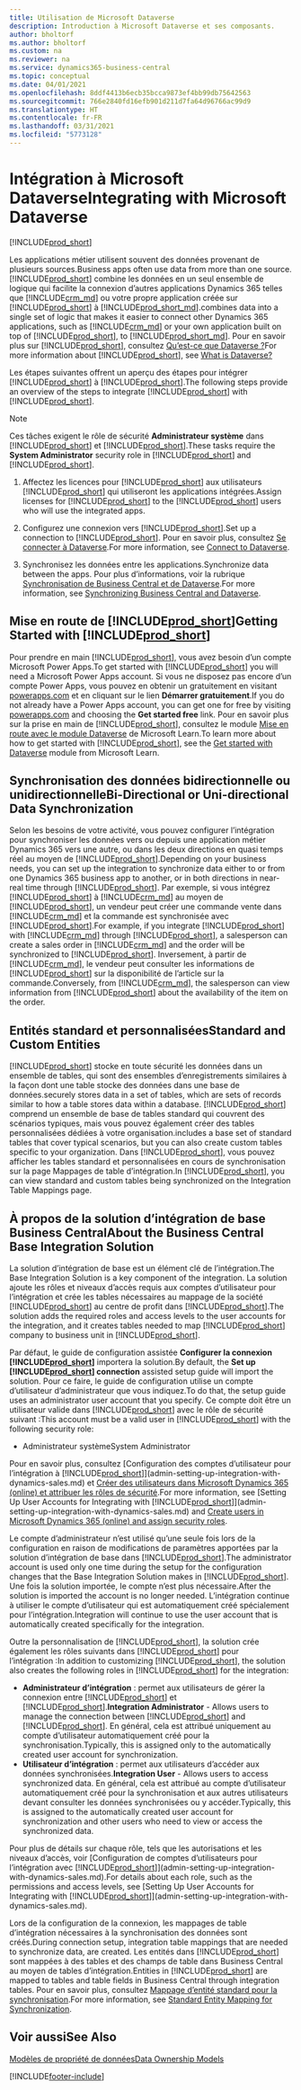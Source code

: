 ```yaml
---
title: Utilisation de Microsoft Dataverse
description: Introduction à Microsoft Dataverse et ses composants.
author: bholtorf
ms.author: bholtorf
ms.custom: na
ms.reviewer: na
ms.service: dynamics365-business-central
ms.topic: conceptual
ms.date: 04/01/2021
ms.openlocfilehash: 8ddf4413b6ecb35bcca9873ef4bb99db75642563
ms.sourcegitcommit: 766e2840fd16efb901d211d7fa64d96766ac99d9
ms.translationtype: HT
ms.contentlocale: fr-FR
ms.lasthandoff: 03/31/2021
ms.locfileid: "5773128"
---
```

# <a name="integrating-with-microsoft-dataverse"></a><span data-ttu-id="53bd9-103">Intégration à Microsoft Dataverse</span><span class="sxs-lookup"><span data-stu-id="53bd9-103">Integrating with Microsoft Dataverse</span></span>
[!INCLUDE[prod_short](includes/cc_data_platform_banner.md)]

<span data-ttu-id="53bd9-104">Les applications métier utilisent souvent des données provenant de plusieurs sources.</span><span class="sxs-lookup"><span data-stu-id="53bd9-104">Business apps often use data from more than one source.</span></span> [!INCLUDE[prod_short](includes/cds_long_md.md)] <span data-ttu-id="53bd9-105">combine les données en un seul ensemble de logique qui facilite la connexion d’autres applications Dynamics 365 telles que [!INCLUDE[crm_md](includes/crm_md.md)] ou votre propre application créée sur [!INCLUDE[prod_short](includes/cds_long_md.md)] à [!INCLUDE[prod_short_md](includes/prod_short.md)].</span><span class="sxs-lookup"><span data-stu-id="53bd9-105">combines data into a single set of logic that makes it easier to connect other Dynamics 365 applications, such as [!INCLUDE[crm_md](includes/crm_md.md)] or your own application built on top of [!INCLUDE[prod_short](includes/cds_long_md.md)], to [!INCLUDE[prod_short_md](includes/prod_short.md)].</span></span> <span data-ttu-id="53bd9-106">Pour en savoir plus sur [!INCLUDE[prod_short](includes/cds_long_md.md)], consultez [Qu’est-ce que Dataverse ?](/powerapps/maker/common-data-service/data-platform-intro)</span><span class="sxs-lookup"><span data-stu-id="53bd9-106">For more information about [!INCLUDE[prod_short](includes/cds_long_md.md)], see [What is Dataverse?](/powerapps/maker/common-data-service/data-platform-intro)</span></span>

<span data-ttu-id="53bd9-107">Les étapes suivantes offrent un aperçu des étapes pour intégrer [!INCLUDE[prod_short](includes/cds_long_md.md)] à [!INCLUDE[prod_short](includes/prod_short.md)].</span><span class="sxs-lookup"><span data-stu-id="53bd9-107">The following steps provide an overview of the steps to integrate [!INCLUDE[prod_short](includes/cds_long_md.md)] with [!INCLUDE[prod_short](includes/prod_short.md)].</span></span>

> [!Note]  
> <span data-ttu-id="53bd9-108">Ces tâches exigent le rôle de sécurité **Administrateur système** dans [!INCLUDE[prod_short](includes/cds_long_md.md)] et [!INCLUDE[prod_short](includes/prod_short.md)].</span><span class="sxs-lookup"><span data-stu-id="53bd9-108">These tasks require the **System Administrator** security role in [!INCLUDE[prod_short](includes/cds_long_md.md)] and [!INCLUDE[prod_short](includes/prod_short.md)].</span></span>  

1. <span data-ttu-id="53bd9-109">Affectez les licences pour [!INCLUDE[prod_short](includes/cds_long_md.md)] aux utilisateurs [!INCLUDE[prod_short](includes/prod_short.md)] qui utiliseront les applications intégrées.</span><span class="sxs-lookup"><span data-stu-id="53bd9-109">Assign licenses for [!INCLUDE[prod_short](includes/cds_long_md.md)] to the [!INCLUDE[prod_short](includes/prod_short.md)] users who will use the integrated apps.</span></span>

2. <span data-ttu-id="53bd9-110">Configurez une connexion vers [!INCLUDE[prod_short](includes/cds_long_md.md)].</span><span class="sxs-lookup"><span data-stu-id="53bd9-110">Set up a connection to [!INCLUDE[prod_short](includes/cds_long_md.md)].</span></span> <span data-ttu-id="53bd9-111">Pour en savoir plus, consultez [Se connecter à Dataverse](admin-how-to-set-up-a-dynamics-crm-connection.md).</span><span class="sxs-lookup"><span data-stu-id="53bd9-111">For more information, see [Connect to Dataverse](admin-how-to-set-up-a-dynamics-crm-connection.md).</span></span>  

3. <span data-ttu-id="53bd9-112">Synchronisez les données entre les applications.</span><span class="sxs-lookup"><span data-stu-id="53bd9-112">Synchronize data between the apps.</span></span> <span data-ttu-id="53bd9-113">Pour plus d’informations, voir la rubrique [Synchronisation de Business Central et de Dataverse](admin-synchronizing-business-central-and-sales.md).</span><span class="sxs-lookup"><span data-stu-id="53bd9-113">For more information, see [Synchronizing Business Central and Dataverse](admin-synchronizing-business-central-and-sales.md).</span></span> 

## <a name="getting-started-with-prod_short"></a><span data-ttu-id="53bd9-114">Mise en route de [!INCLUDE[prod_short](includes/cds_long_md.md)]</span><span class="sxs-lookup"><span data-stu-id="53bd9-114">Getting Started with [!INCLUDE[prod_short](includes/cds_long_md.md)]</span></span>
<span data-ttu-id="53bd9-115">Pour prendre en main [!INCLUDE[prod_short](includes/cds_long_md.md)], vous avez besoin d’un compte Microsoft Power Apps.</span><span class="sxs-lookup"><span data-stu-id="53bd9-115">To get started with [!INCLUDE[prod_short](includes/cds_long_md.md)] you will need a Microsoft Power Apps account.</span></span> <span data-ttu-id="53bd9-116">Si vous ne disposez pas encore d’un compte Power Apps, vous pouvez en obtenir un gratuitement en visitant [powerapps.com](https://make.powerapps.com/?utm_source=padocs&utm_medium=linkinadoc&utm_campaign=referralsfromdoc) et en cliquant sur le lien **Démarrer gratuitement**.</span><span class="sxs-lookup"><span data-stu-id="53bd9-116">If you do not already have a Power Apps account, you can get one for free by visiting [powerapps.com](https://make.powerapps.com/?utm_source=padocs&utm_medium=linkinadoc&utm_campaign=referralsfromdoc) and choosing the **Get started free** link.</span></span> <span data-ttu-id="53bd9-117">Pour en savoir plus sur la prise en main de [!INCLUDE[prod_short](includes/cds_long_md.md)], consultez le module [Mise en route avec le module Dataverse](/learn/modules/get-started-with-powerapps-common-data-service/) de Microsoft Learn.</span><span class="sxs-lookup"><span data-stu-id="53bd9-117">To learn more about how to get started with [!INCLUDE[prod_short](includes/cds_long_md.md)], see the [Get started with Dataverse](/learn/modules/get-started-with-powerapps-common-data-service/) module from Microsoft Learn.</span></span>

## <a name="bi-directional-or-uni-directional-data-synchronization"></a><span data-ttu-id="53bd9-118">Synchronisation des données bidirectionnelle ou unidirectionnelle</span><span class="sxs-lookup"><span data-stu-id="53bd9-118">Bi-Directional or Uni-directional Data Synchronization</span></span>
<span data-ttu-id="53bd9-119">Selon les besoins de votre activité, vous pouvez configurer l’intégration pour synchroniser les données vers ou depuis une application métier Dynamics 365 vers une autre, ou dans les deux directions en quasi temps réel au moyen de [!INCLUDE[prod_short](includes/cds_long_md.md)].</span><span class="sxs-lookup"><span data-stu-id="53bd9-119">Depending on your business needs, you can set up the integration to synchronize data either to or from one Dynamics 365 business app to another, or in both directions in near-real time through [!INCLUDE[prod_short](includes/cds_long_md.md)].</span></span> <span data-ttu-id="53bd9-120">Par exemple, si vous intégrez [!INCLUDE[prod_short](includes/prod_short.md)] à [!INCLUDE[crm_md](includes/crm_md.md)] au moyen de [!INCLUDE[prod_short](includes/cds_long_md.md)], un vendeur peut créer une commande vente dans [!INCLUDE[crm_md](includes/crm_md.md)] et la commande est synchronisée avec [!INCLUDE[prod_short](includes/prod_short.md)].</span><span class="sxs-lookup"><span data-stu-id="53bd9-120">For example, if you integrate [!INCLUDE[prod_short](includes/prod_short.md)] with [!INCLUDE[crm_md](includes/crm_md.md)] through [!INCLUDE[prod_short](includes/cds_long_md.md)], a salesperson can create a sales order in [!INCLUDE[crm_md](includes/crm_md.md)] and the order will be synchronized to [!INCLUDE[prod_short](includes/prod_short.md)].</span></span> <span data-ttu-id="53bd9-121">Inversement, à partir de [!INCLUDE[crm_md](includes/crm_md.md)], le vendeur peut consulter les informations de [!INCLUDE[prod_short](includes/prod_short.md)] sur la disponibilité de l’article sur la commande.</span><span class="sxs-lookup"><span data-stu-id="53bd9-121">Conversely, from [!INCLUDE[crm_md](includes/crm_md.md)], the salesperson can view information from [!INCLUDE[prod_short](includes/prod_short.md)] about the availability of the item on the order.</span></span> 

## <a name="standard-and-custom-entities"></a><span data-ttu-id="53bd9-122">Entités standard et personnalisées</span><span class="sxs-lookup"><span data-stu-id="53bd9-122">Standard and Custom Entities</span></span>
[!INCLUDE[prod_short](includes/cds_long_md.md)] <span data-ttu-id="53bd9-123">stocke en toute sécurité les données dans un ensemble de tables, qui sont des ensembles d’enregistrements similaires à la façon dont une table stocke des données dans une base de données.</span><span class="sxs-lookup"><span data-stu-id="53bd9-123">securely stores data in a set of tables, which are sets of records similar to how a table stores data within a database.</span></span> [!INCLUDE[prod_short](includes/cds_long_md.md)] <span data-ttu-id="53bd9-124">comprend un ensemble de base de tables standard qui couvrent des scénarios typiques, mais vous pouvez également créer des tables personnalisées dédiées à votre organisation.</span><span class="sxs-lookup"><span data-stu-id="53bd9-124">includes a base set of standard tables that cover typical scenarios, but you can also create custom tables specific to your organization.</span></span> <span data-ttu-id="53bd9-125">Dans [!INCLUDE[prod_short](includes/prod_short.md)], vous pouvez afficher les tables standard et personnalisées en cours de synchronisation sur la page Mappages de table d’intégration.</span><span class="sxs-lookup"><span data-stu-id="53bd9-125">In [!INCLUDE[prod_short](includes/prod_short.md)], you can view standard and custom tables being synchronized on the Integration Table Mappings page.</span></span>

## <a name="about-the-business-central-base-integration-solution"></a><span data-ttu-id="53bd9-126">À propos de la solution d’intégration de base Business Central</span><span class="sxs-lookup"><span data-stu-id="53bd9-126">About the Business Central Base Integration Solution</span></span>

<span data-ttu-id="53bd9-127">La solution d’intégration de base est un élément clé de l’intégration.</span><span class="sxs-lookup"><span data-stu-id="53bd9-127">The Base Integration Solution is a key component of the integration.</span></span> <span data-ttu-id="53bd9-128">La solution ajoute les rôles et niveaux d’accès requis aux comptes d’utilisateur pour l’intégration et crée les tables nécessaires au mappage de la société [!INCLUDE[prod_short](includes/prod_short.md)] au centre de profit dans [!INCLUDE[prod_short](includes/cds_long_md.md)].</span><span class="sxs-lookup"><span data-stu-id="53bd9-128">The solution adds the required roles and access levels to the user accounts for the integration, and it creates tables needed to map [!INCLUDE[prod_short](includes/prod_short.md)] company to business unit in [!INCLUDE[prod_short](includes/cds_long_md.md)].</span></span> 

<span data-ttu-id="53bd9-129">Par défaut, le guide de configuration assistée **Configurer la connexion [!INCLUDE[prod_short](includes/cds_long_md.md)]** importera la solution.</span><span class="sxs-lookup"><span data-stu-id="53bd9-129">By default, the **Set up [!INCLUDE[prod_short](includes/cds_long_md.md)] connection** assisted setup guide will import the solution.</span></span> <span data-ttu-id="53bd9-130">Pour ce faire, le guide de configuration utilise un compte d’utilisateur d’administrateur que vous indiquez.</span><span class="sxs-lookup"><span data-stu-id="53bd9-130">To do that, the setup guide uses an administrator user account that you specify.</span></span> <span data-ttu-id="53bd9-131">Ce compte doit être un utilisateur valide dans [!INCLUDE[prod_short](includes/cds_long_md.md)] avec le rôle de sécurité suivant :</span><span class="sxs-lookup"><span data-stu-id="53bd9-131">This account must be a valid user in [!INCLUDE[prod_short](includes/cds_long_md.md)] with the following security role:</span></span>

* <span data-ttu-id="53bd9-132">Administrateur système</span><span class="sxs-lookup"><span data-stu-id="53bd9-132">System Administrator</span></span>  

<span data-ttu-id="53bd9-133">Pour en savoir plus, consultez [Configuration des comptes d’utilisateur pour l’intégration à [!INCLUDE[prod_short](includes/cds_long_md.md)]](admin-setting-up-integration-with-dynamics-sales.md) et [Créer des utilisateurs dans Microsoft Dynamics 365 (online) et attribuer les rôles de sécurité](/dynamics365/customer-engagement/admin/create-users-assign-online-security-roles).</span><span class="sxs-lookup"><span data-stu-id="53bd9-133">For more information, see [Setting Up User Accounts for Integrating with [!INCLUDE[prod_short](includes/cds_long_md.md)]](admin-setting-up-integration-with-dynamics-sales.md) and [Create users in Microsoft Dynamics 365 (online) and assign security roles](/dynamics365/customer-engagement/admin/create-users-assign-online-security-roles).</span></span> 

<span data-ttu-id="53bd9-134">Le compte d’administrateur n’est utilisé qu’une seule fois lors de la configuration en raison de modifications de paramètres apportées par la solution d’intégration de base dans [!INCLUDE[prod_short](includes/cds_long_md.md)].</span><span class="sxs-lookup"><span data-stu-id="53bd9-134">The administrator account is used only one time during the setup for the configuration changes that the Base Integration Solution makes in [!INCLUDE[prod_short](includes/cds_long_md.md)].</span></span> <span data-ttu-id="53bd9-135">Une fois la solution importée, le compte n’est plus nécessaire.</span><span class="sxs-lookup"><span data-stu-id="53bd9-135">After the solution is imported the account is no longer needed.</span></span> <span data-ttu-id="53bd9-136">L’intégration continue à utiliser le compte d’utilisateur qui est automatiquement créé spécialement pour l’intégration.</span><span class="sxs-lookup"><span data-stu-id="53bd9-136">Integration will continue to use the user account that is automatically created specifically for the integration.</span></span>

<span data-ttu-id="53bd9-137">Outre la personnalisation de [!INCLUDE[prod_short](includes/cds_long_md.md)], la solution crée également les rôles suivants dans [!INCLUDE[prod_short](includes/cds_long_md.md)] pour l’intégration :</span><span class="sxs-lookup"><span data-stu-id="53bd9-137">In addition to customizing [!INCLUDE[prod_short](includes/cds_long_md.md)], the solution also creates the following roles in [!INCLUDE[prod_short](includes/cds_long_md.md)] for the integration:</span></span>

* <span data-ttu-id="53bd9-138">**Administrateur d’intégration** : permet aux utilisateurs de gérer la connexion entre [!INCLUDE[prod_short](includes/prod_short.md)] et [!INCLUDE[prod_short](includes/cds_long_md.md)].</span><span class="sxs-lookup"><span data-stu-id="53bd9-138">**Integration Administrator** - Allows users to manage the connection between [!INCLUDE[prod_short](includes/prod_short.md)] and [!INCLUDE[prod_short](includes/cds_long_md.md)].</span></span> <span data-ttu-id="53bd9-139">En général, cela est attribué uniquement au compte d’utilisateur automatiquement créé pour la synchronisation.</span><span class="sxs-lookup"><span data-stu-id="53bd9-139">Typically, this is assigned only to the automatically created user account for synchronization.</span></span>  
* <span data-ttu-id="53bd9-140">**Utilisateur d’intégration** : permet aux utilisateurs d’accéder aux données synchronisées.</span><span class="sxs-lookup"><span data-stu-id="53bd9-140">**Integration User** - Allows users to access synchronized data.</span></span> <span data-ttu-id="53bd9-141">En général, cela est attribué au compte d’utilisateur automatiquement créé pour la synchronisation et aux autres utilisateurs devant consulter les données synchronisées ou y accéder.</span><span class="sxs-lookup"><span data-stu-id="53bd9-141">Typically, this is assigned to the automatically created user account for synchronization and other users who need to view or access the synchronized data.</span></span>

<span data-ttu-id="53bd9-142">Pour plus de détails sur chaque rôle, tels que les autorisations et les niveaux d’accès, voir [Configuration de comptes d’utilisateurs pour l’intégration avec [!INCLUDE[prod_short](includes/cds_long_md.md)]](admin-setting-up-integration-with-dynamics-sales.md).</span><span class="sxs-lookup"><span data-stu-id="53bd9-142">For details about each role, such as the permissions and access levels, see [Setting Up User Accounts for Integrating with [!INCLUDE[prod_short](includes/cds_long_md.md)]](admin-setting-up-integration-with-dynamics-sales.md).</span></span>

<span data-ttu-id="53bd9-143">Lors de la configuration de la connexion, les mappages de table d’intégration nécessaires à la synchronisation des données sont créés.</span><span class="sxs-lookup"><span data-stu-id="53bd9-143">During connection setup, integration table mappings that are needed to synchronize data, are created.</span></span> <span data-ttu-id="53bd9-144">Les entités dans [!INCLUDE[prod_short](includes/cds_long_md.md)] sont mappées à des tables et des champs de table dans Business Central au moyen de tables d’intégration.</span><span class="sxs-lookup"><span data-stu-id="53bd9-144">Entities in [!INCLUDE[prod_short](includes/cds_long_md.md)] are mapped to tables and table fields in Business Central through integration tables.</span></span> <span data-ttu-id="53bd9-145">Pour en savoir plus, consultez [Mappage d’entité standard pour la synchronisation](admin-synchronizing-business-central-and-sales.md#standard-table-mapping-for-synchronization).</span><span class="sxs-lookup"><span data-stu-id="53bd9-145">For more information, see [Standard Entity Mapping for Synchronization](admin-synchronizing-business-central-and-sales.md#standard-table-mapping-for-synchronization).</span></span>

## <a name="see-also"></a><span data-ttu-id="53bd9-146">Voir aussi</span><span class="sxs-lookup"><span data-stu-id="53bd9-146">See Also</span></span>
[<span data-ttu-id="53bd9-147">Modèles de propriété de données</span><span class="sxs-lookup"><span data-stu-id="53bd9-147">Data Ownership Models</span></span>](admin-cds-company-concept.md)  
<!--needs to be removed as this is moved to dev-itpro docs[Walkthrough: Customizing an Integration with Dataverse](\dynamics365\business-central\dev-itpro\administration\administration-custom-cds-integration) -->





[!INCLUDE[footer-include](includes/footer-banner.md)]